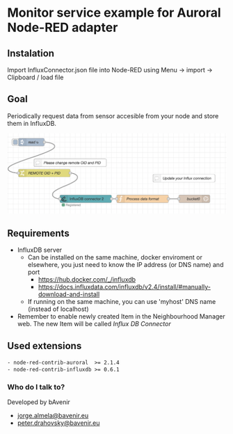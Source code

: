 # Monitor service example for Auroral Node-RED adapter


## Instalation
Import InfluxConnector.json file into Node-RED using Menu -> import -> Clipboard / load file

## Goal 
Periodically request data from sensor accesible from your node and store them in InfluxDB.



![Flow view!](/influx_connector/Influx_connector.png)


## Requirements
- InfluxDB server 
    - Can be installed on the same machine, docker enviroment or elsewhere, you just need to know the IP address (or DNS name) and port
        - https://hub.docker.com/_/influxdb
        - https://docs.influxdata.com/influxdb/v2.4/install/#manually-download-and-install   
    - If running on the same machine, you can use 'myhost' DNS name (instead of localhost)
- Remember to enable newly created Item in the Neighbourhood Manager web. The new Item will be called _Influx DB Connector_

## Used extensions
    - node-red-contrib-auroral  >= 2.1.4
    - node-red-contrib-influxdb >= 0.6.1


### Who do I talk to? ###

Developed by bAvenir

* jorge.almela@bavenir.eu
* peter.drahovsky@bavenir.eu
